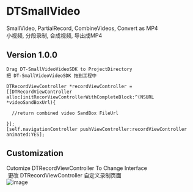 # DTSmallVideo
SmallVideo, PartialRecord, CombineVideos, Convert as MP4 <br> 
小视频, 分段录制, 合成视频, 导出成MP4<br> 
## Version 1.0.0
    Drag DT-SmallVideoVideoSDK to ProjectDirectory
    把 DT-SmallVideoVideoSDK 拖到工程中

```
DTRecordViewController *recordViewController = [[DTRecordViewController alloc]initRecorViewControllerWithCompleteBlock:^(NSURL *videoSandBoxUrl){ 

  //return combined video SandBox FileUrl
  
}];
[self.navigationController pushViewController:recordViewController animated:YES];
```
## Customization
  Cutomize DTRecordViewController To Change Interface <br>
  更改 DTRecordViewController 自定义录制页面 <br>
  ![image](https://raw.githubusercontent.com/gsixxxx/DTSmallVideo/master/DTvideoPic.png)
